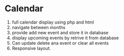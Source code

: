 # Calendar
 1. full calendar display using php and html
 2. navigate between months
 3. provide add new event and store it in database
 4. display upcoming events by retrive it from database
 5. Can update delete ana event or clear all events
 6. Responsive layout. 
